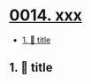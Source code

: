 # [0014. xxx](https://github.com/Tdahuyou/TNotes.egg/tree/main/notes/0014.%20xxx)

<!-- region:toc -->
- [1. 📒 title](#1--title)
<!-- endregion:toc -->

## 1. 📒 title

